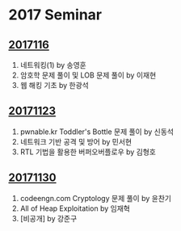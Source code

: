 # 2017 Seminar

## [2017116](https://github.com/ajou-whois/seminar/tree/master/2017/20171116)

1. 네트워킹(1) by 송영훈
1. 암호학 문제 풀이 및 LOB 문제 풀이 by 이재현
1. 웹 해킹 기초 by 한광석

## [20171123](https://github.com/ajou-whois/seminar/tree/master/2017/20171123)

1. pwnable.kr Toddler's Bottle 문제 풀이 by 신동석
1. 네트워크 기반 공격 및 방어 by 민서현
1. RTL 기법을 활용한 버퍼오버플로우 by 김형호

## [20171130](https://github.com/ajou-whois/seminar/tree/master/2017/20171130)

1. codeengn.com Cryptology 문제 풀이 by 윤찬기
1. All of Heap Exploitation by 임재혁
1. [비공개] by 강준구